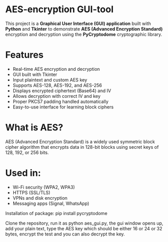 # AES-encryption GUI-tool

This project is a **Graphical User Interface (GUI) application** built with **Python** and **Tkinter** to demonstrate **AES (Advanced Encryption Standard)** encryption and decryption using the **PyCryptodome** cryptographic library.

# Features
- Real-time AES encryption and decryption
- GUI built with Tkinter
- Input plaintext and custom AES key
- Supports AES-128, AES-192, and AES-256
- Displays encrypted ciphertext (Base64) and IV
- Allows decryption with correct IV and key
- Proper PKCS7 padding handled automatically
- Easy-to-use interface for learning block ciphers

# What is AES?
AES (Advanced Encryption Standard) is a widely used symmetric block cipher algorithm that encrypts data in 128-bit blocks using secret keys of 128, 192, or 256 bits.

# Used in:
- Wi-Fi security (WPA2, WPA3)
- HTTPS (SSL/TLS)
- VPNs and disk encryption
- Messaging apps (Signal, WhatsApp)

Installation of package: pip install pycryptodome

Clone the repository, run it as python aes_gui.py, the gui window opens up, add your plain text, type the AES key which should be either 16 or 24 or 32 bytes, encrypt the test and you can also decrypt the key. 
